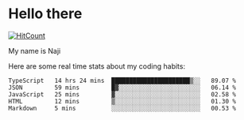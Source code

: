 # Hello there

[![HitCount](http://hits.dwyl.com/na-ji/na-ji.svg)](https://youtu.be/dQw4w9WgXcQ)

My name is Naji

Here are some real time stats about my coding habits:

<!--START_SECTION:waka-->
```text
TypeScript   14 hrs 24 mins  ██████████████████████▒░░   89.07 % 
JSON         59 mins         █▓░░░░░░░░░░░░░░░░░░░░░░░   06.14 % 
JavaScript   25 mins         ▓░░░░░░░░░░░░░░░░░░░░░░░░   02.58 % 
HTML         12 mins         ▒░░░░░░░░░░░░░░░░░░░░░░░░   01.30 % 
Markdown     5 mins          ░░░░░░░░░░░░░░░░░░░░░░░░░   00.53 % 
```
<!--END_SECTION:waka-->
